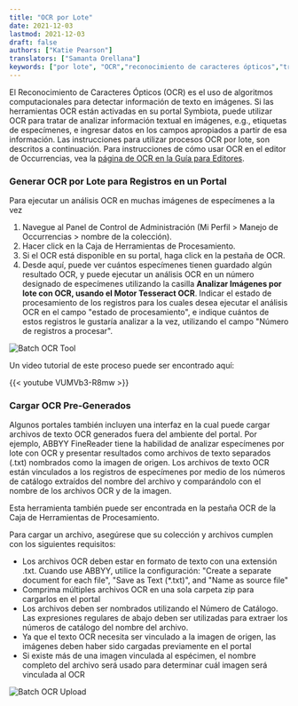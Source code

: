 ```yaml
---
title: "OCR por Lote"
date: 2021-12-03
lastmod: 2021-12-03
draft: false
authors: ["Katie Pearson"]
translators: ["Samanta Orellana"]
keywords: ["por lote", "OCR","reconocimiento de caracteres ópticos","transcripción automática"]
---
```

El Reconocimiento de Caracteres Ópticos (OCR) es el uso de algoritmos computacionales para detectar información de texto en imágenes. Si las herramientas OCR están activadas en su portal Symbiota, puede utilizar OCR para tratar de analizar información textual en imágenes, e.g., etiquetas de especímenes, e ingresar datos en los campos apropiados a partir de esa información. Las instrucciones para utilizar procesos OCR por lote, son descritos a continuación. Para instrucciones de cómo usar OCR en el editor de Occurrencias, vea la [página de OCR en la Guía para Editores](https://biokic.github.io/symbiota-docs/es/editor/edit/ocr/).

### Generar OCR por Lote para Registros en un Portal
Para ejecutar un análisis OCR en muchas imágenes de especímenes a la vez

1. Navegue al Panel de Control de Administración (Mi Perfil > Manejo de Occurrencias > nombre de la colección).
2. Hacer click en la Caja de Herramientas de Procesamiento.
3. Si el OCR está disponible en su portal, haga click en la pestaña de OCR.
4. Desde aquí, puede ver cuántos especímenes tienen guardado algún resultado OCR, y puede ejecutar un análisis OCR en un número designado de especímenes utilizando la casilla **Analizar Imágenes por lote con OCR, usando el Motor Tesseract OCR**. Indicar el estado de procesamiento de los registros para los cuales desea ejecutar el análisis OCR en el campo "estado de procesamiento", e indique cuántos de estos registros le gustaría analizar a la vez, utilizando el campo "Número de registros a procesar".

![Batch OCR Tool](/symbiota-docs/images/batchocr1.PNG)

Un video tutorial de este proceso puede ser encontrado aquí:

{{< youtube VUMVb3-R8mw >}}

### Cargar OCR Pre-Generados

Algunos portales también incluyen una interfaz en la cual puede cargar archivos de texto OCR generados fuera del ambiente del portal. Por ejemplo, ABBYY FineReader tiene la habilidad de analizar especímenes por lote con OCR y presentar resultados como archivos de texto separados (.txt) nombrados como la imagen de origen. Los archivos de texto OCR están vinculados a los registros de especímenes por medio de los números de catálogo extraídos del nombre del archivo y comparándolo con el nombre de los archivos OCR y de la imagen.

Esta herramienta también puede ser encontrada en la pestaña OCR de la Caja de Herramientas de Procesamiento.

Para cargar un archivo, asegúrese que su colección y archivos cumplen con los siguientes requisitos:
* Los archivos OCR deben estar en formato de texto con una extensión .txt. Cuando use ABBYY, utilice la configuración: "Create a separate document for each file", "Save as Text (\*.txt)", and "Name as source file"
* Comprima múltiples archivos OCR en una sola carpeta zip para cargarlos en el portal
* Los archivos deben ser nombrados utilizando el Número de Catálogo. Las expresiones regulares de abajo deben ser utilizadas para extraer los números de catálogo del nombre del archivo.
* Ya que el texto OCR necesita ser vinculado a la imagen de origen, las imágenes deben haber sido cargadas previamente en el portal
* Si existe más de una imagen vinculada al espécimen, el nombre completo del archivo será usado para determinar cuál imagen será vinculada al OCR

![Batch OCR Upload](/symbiota-docs/images/batchocr2.PNG)
